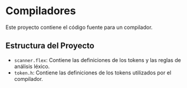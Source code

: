 # Compiladores

Este proyecto contiene el código fuente para un compilador.

## Estructura del Proyecto

- `scanner.flex`: Contiene las definiciones de los tokens y las reglas de análisis léxico.
- `token.h`: Contiene las definiciones de los tokens utilizados por el compilador.